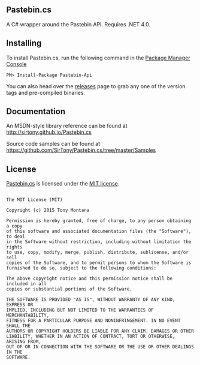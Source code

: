 Pastebin.cs
-----------

A C# wrapper around the Pastebin API. Requires .NET 4.0.

Installing
----------

To install Pastebin.cs, run the following command in the [Package Manager Console](http://docs.nuget.org/docs/start-here/using-the-package-manager-console)

    PM> Install-Package Pastebin-Api

You can also head over the [releases](https://github.com/SirTony/Pastebin.cs/releases) page to grab any one of the version tags and pre-compiled binaries.

Documentation
-------------

An MSDN-style library reference can be found at http://sirtony.github.io/Pastebin.cs

Source code samples can be found at https://github.com/SirTony/Pastebin.cs/tree/master/Samples

License
-------

[Pastebin.cs](https://github.com/SirTony/Pastebin.cs) is licensed under the [MIT license](https://github.com/SirTony/Pastebin.cs/blob/master/LICENSE).

```

The MIT License (MIT)

Copyright (c) 2015 Tony Montana

Permission is hereby granted, free of charge, to any person obtaining a copy
of this software and associated documentation files (the "Software"), to deal
in the Software without restriction, including without limitation the rights
to use, copy, modify, merge, publish, distribute, sublicense, and/or sell
copies of the Software, and to permit persons to whom the Software is
furnished to do so, subject to the following conditions:

The above copyright notice and this permission notice shall be included in all
copies or substantial portions of the Software.

THE SOFTWARE IS PROVIDED "AS IS", WITHOUT WARRANTY OF ANY KIND, EXPRESS OR
IMPLIED, INCLUDING BUT NOT LIMITED TO THE WARRANTIES OF MERCHANTABILITY,
FITNESS FOR A PARTICULAR PURPOSE AND NONINFRINGEMENT. IN NO EVENT SHALL THE
AUTHORS OR COPYRIGHT HOLDERS BE LIABLE FOR ANY CLAIM, DAMAGES OR OTHER
LIABILITY, WHETHER IN AN ACTION OF CONTRACT, TORT OR OTHERWISE, ARISING FROM,
OUT OF OR IN CONNECTION WITH THE SOFTWARE OR THE USE OR OTHER DEALINGS IN THE
SOFTWARE.
```
